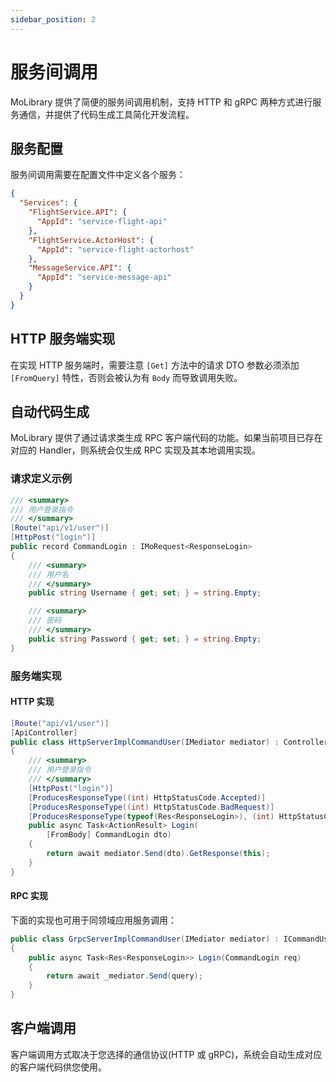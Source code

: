 ```yaml
---
sidebar_position: 2
---
```


# 服务间调用

MoLibrary 提供了简便的服务间调用机制，支持 HTTP 和 gRPC 两种方式进行服务通信，并提供了代码生成工具简化开发流程。

## 服务配置

服务间调用需要在配置文件中定义各个服务：

```json
{
  "Services": {
    "FlightService.API": {
      "AppId": "service-flight-api"
    },
    "FlightService.ActorHost": {
      "AppId": "service-flight-actorhost"
    },
    "MessageService.API": {
      "AppId": "service-message-api"
    }
  }
}
```

## HTTP 服务端实现

在实现 HTTP 服务端时，需要注意 `[Get]` 方法中的请求 DTO 参数必须添加 `[FromQuery]` 特性，否则会被认为有 `Body` 而导致调用失败。

## 自动代码生成

MoLibrary 提供了通过请求类生成 RPC 客户端代码的功能。如果当前项目已存在对应的 Handler，则系统会仅生成 RPC 实现及其本地调用实现。

### 请求定义示例

```csharp
/// <summary>
/// 用户登录指令
/// </summary>
[Route("api/v1/user")]
[HttpPost("login")]
public record CommandLogin : IMoRequest<ResponseLogin>
{
    /// <summary>
    /// 用户名
    /// </summary>
    public string Username { get; set; } = string.Empty;

    /// <summary>
    /// 密码
    /// </summary>
    public string Password { get; set; } = string.Empty;
}
```

### 服务端实现

#### HTTP 实现

```csharp
[Route("api/v1/user")]
[ApiController]
public class HttpServerImplCommandUser(IMediator mediator) : ControllerBase
{
    /// <summary>
    /// 用户登录指令
    /// </summary>
    [HttpPost("login")]
    [ProducesResponseType((int) HttpStatusCode.Accepted)]
    [ProducesResponseType((int) HttpStatusCode.BadRequest)]
    [ProducesResponseType(typeof(Res<ResponseLogin>), (int) HttpStatusCode.OK)]
    public async Task<ActionResult> Login(
        [FromBody] CommandLogin dto)
    {
        return await mediator.Send(dto).GetResponse(this);
    }
}
```

#### RPC 实现

下面的实现也可用于同领域应用服务调用：

```csharp
public class GrpcServerImplCommandUser(IMediator mediator) : ICommandUser
{
    public async Task<Res<ResponseLogin>> Login(CommandLogin req)
    {
        return await _mediator.Send(query);
    }
}
```

## 客户端调用

客户端调用方式取决于您选择的通信协议(HTTP 或 gRPC)，系统会自动生成对应的客户端代码供您使用。 